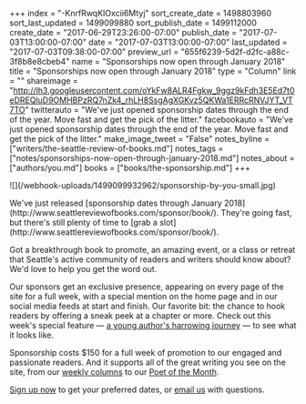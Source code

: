 +++
index = "-KnrfRwqKIOxcii6Mtyj"
sort_create_date = 1498803960
sort_last_updated = 1499099880
sort_publish_date = 1499112000
create_date = "2017-06-29T23:26:00-07:00"
publish_date = "2017-07-03T13:00:00-07:00"
date = "2017-07-03T13:00:00-07:00"
last_updated = "2017-07-03T09:38:00-07:00"
preview_url = "655f6239-5d2f-d2fc-a88c-3f8b8e8cbeb4"
name = "Sponsorships now open through January 2018"
title = "Sponsorships now open through January 2018"
type = "Column"
link = ""
shareimage = "http://lh3.googleusercontent.com/oYkFw8ALR4Fgkw_9ggz9kFdh3E5Ed7t0eDREQluD9OMHBPzRQ7nZk4_rhLH8SsgAgXGKvz5QKWa1ERRcRNVJYT_VT7TO"
twitterauto = "We've just opened sponsorship dates through the end of the year. Move fast and get the pick of the litter."
facebookauto = "We've just opened sponsorship dates through the end of the year. Move fast and get the pick of the litter."
make_image_tweet = "False"
notes_byline = ["writers/the-seattle-review-of-books.md"]
notes_tags = ["notes/sponsorships-now-open-through-january-2018.md"]
notes_about = ["authors/you.md"]
books = ["books/the-sponsorship.md"]
+++
<p class="image-left">![](/webhook-uploads/1499099932962/sponsorship-by-you-small.jpg)</p>

<p class="noindent">We've just released [sponsorship dates through January 2018](http://www.seattlereviewofbooks.com/sponsor/book/). They're going fast, but there's still plenty of time to [grab a slot](http://www.seattlereviewofbooks.com/sponsor/book/).</p> Got a breakthrough book to promote, an amazing event, or a class or retreat that Seattle's active community of readers and writers should know about? We'd love to help you get the word out.

Our sponsors get an exclusive presence, appearing on every page of the site for a full week, with a special mention on the home page and in our social media feeds at start and finish. Our favorite bit: the chance to hook readers by offering a sneak peek at a chapter or more. Check out this week's special feature &mdash; [a young author's harrowing journey](http://www.seattlereviewofbooks.com/sponsorships) &mdash; to see what it looks like.

Sponsorship costs $150 for a full week of promotion to our engaged and passionate readers. And it supports all of the great writing you see on the site, from our [weekly columns](http://www.seattlereviewofbooks.com/notes/2017/06/15/future-alternative-past-deadish/) to our [Poet of the Month](http://www.seattlereviewofbooks.com/notes/2017/01/03/revenge/).

[Sign up now](http://www.seattlereviewofbooks.com/sponsor/) to get your preferred dates, or [email us](mailto:sponsorships@seattlereviewofbooks.com) with questions.